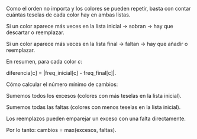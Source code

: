 Como el orden no importa y los colores se pueden repetir, basta con contar cuántas teselas de cada color hay en ambas listas.

Si un color aparece más veces en la lista inicial → sobran → hay que descartar o reemplazar.

Si un color aparece más veces en la lista final → faltan → hay que añadir o reemplazar.

En resumen, para cada color $c$:

diferencia[c] = |freq_inicial[c] - freq_final[c]|.

Cómo calcular el número mínimo de cambios:

Sumemos todos los excesos (colores con más teselas en la lista inicial).

Sumemos todas las faltas (colores con menos teselas en la lista inicial).

Los reemplazos pueden emparejar un exceso con una falta directamente.

Por lo tanto: cambios = max(excesos, faltas).